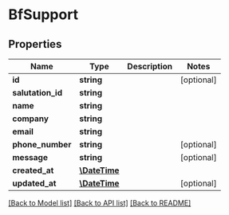 # BfSupport

## Properties
Name | Type | Description | Notes
------------ | ------------- | ------------- | -------------
**id** | **string** |  | [optional] 
**salutation_id** | **string** |  | 
**name** | **string** |  | 
**company** | **string** |  | 
**email** | **string** |  | 
**phone_number** | **string** |  | [optional] 
**message** | **string** |  | [optional] 
**created_at** | [**\DateTime**](\DateTime.md) |  | 
**updated_at** | [**\DateTime**](\DateTime.md) |  | [optional] 

[[Back to Model list]](../../README.md#documentation-for-models) [[Back to API list]](../../README.md#documentation-for-api-endpoints) [[Back to README]](../../README.md)

